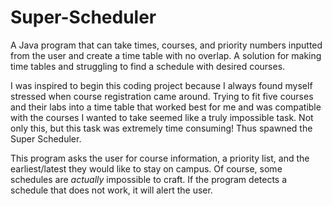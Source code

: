 # Super-Scheduler
A Java program that can take times, courses, and priority numbers inputted from the user and create a time table with no overlap. A solution for making time tables and struggling to find a schedule with desired courses.

I was inspired to begin this coding project because I always found myself stressed when course registration came around. Trying to fit five courses and their labs into a time table that worked best for me and was compatible with the courses I wanted to take seemed like a truly impossible task. Not only this, but this task was extremely time consuming! Thus spawned the Super Scheduler.

This program asks the user for course information, a priority list, and the earliest/latest they would like to stay on campus. Of course, some schedules are *actually* impossible to craft. If the program detects a schedule that does not work, it will alert the user.  

